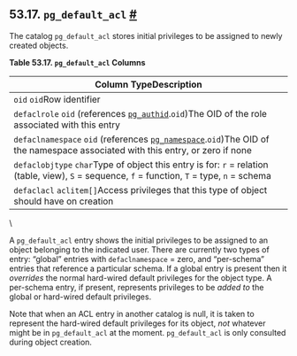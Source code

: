 ## 53.17. `pg_default_acl` [#](#CATALOG-PG-DEFAULT-ACL)

The catalog `pg_default_acl` stores initial privileges to be assigned to newly created objects.

**Table 53.17. `pg_default_acl` Columns**

| Column TypeDescription                                                                                                                                                           |
| -------------------------------------------------------------------------------------------------------------------------------------------------------------------------------- |
| `oid` `oid`Row identifier                                                                                                                                                        |
| `defaclrole` `oid` (references [`pg_authid`](catalog-pg-authid.html "53.8. pg_authid").`oid`)The OID of the role associated with this entry                                      |
| `defaclnamespace` `oid` (references [`pg_namespace`](catalog-pg-namespace.html "53.32. pg_namespace").`oid`)The OID of the namespace associated with this entry, or zero if none |
| `defaclobjtype` `char`Type of object this entry is for: `r` = relation (table, view), `S` = sequence, `f` = function, `T` = type, `n` = schema                                   |
| `defaclacl` `aclitem[]`Access privileges that this type of object should have on creation                                                                                        |

\

A `pg_default_acl` entry shows the initial privileges to be assigned to an object belonging to the indicated user. There are currently two types of entry: “global” entries with `defaclnamespace` = zero, and “per-schema” entries that reference a particular schema. If a global entry is present then it *overrides* the normal hard-wired default privileges for the object type. A per-schema entry, if present, represents privileges to be *added to* the global or hard-wired default privileges.

Note that when an ACL entry in another catalog is null, it is taken to represent the hard-wired default privileges for its object, *not* whatever might be in `pg_default_acl` at the moment. `pg_default_acl` is only consulted during object creation.